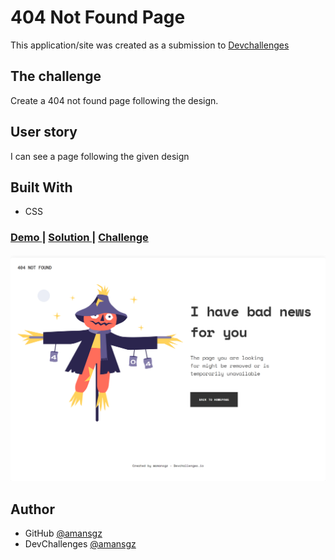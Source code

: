 # 404 Not Found Page

This application/site was created as a submission to <a href="https://devchallenges.io/paths/responsive-web-developer">Devchallenges</a>

## The challenge

Create a 404 not found page following the design. 

## User story   

I can see a page following the given design


## Built With

- CSS

<div>
  <h3>
    <a href="https://amansgz.github.io/css-404-not-found/">
      Demo
    </a>
    <span> | </span>
    <a href="https://devchallenges.io/solutions/VXKCSGXRv2akxubBkfrh">
      Solution
    </a>
    <span> | </span>
    <a href="https://devchallenges.io/challenges/wBunSb7FPrIepJZAg0sY">
      Challenge
    </a>
  </h3>
</div>

![screenshot](./assets/preview.png)

## Author

- GitHub [@amansgz](https://github.com/amansgz)
- DevChallenges [@amansgz](https://devchallenges.io/portfolio/amansgz)
